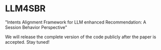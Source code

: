 # LLM4SBR
"Intents Alignment Framework for LLM enhanced Recommendation: A Session Behavior Perspective"


We will release the complete version of the code publicly after the paper is accepted. Stay tuned!
